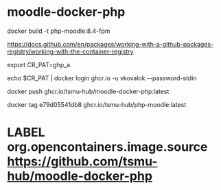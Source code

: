# moodle-docker-php

docker build -t php-moodle:8.4-fpm



https://docs.github.com/en/packages/working-with-a-github-packages-registry/working-with-the-container-registry


export CR_PAT=ghp_a


echo $CR_PAT | docker login ghcr.io -u vkovalok --password-stdin

docker push ghcr.io/tsmu-hub/moodle-docker-php:latest


docker tag e79d05541db8 ghcr.io/tsmu-hub/php-moodle:latest
# LABEL org.opencontainers.image.source https://github.com/tsmu-hub/moodle-docker-php
